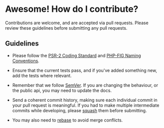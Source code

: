 # Awesome! How do I contribute?
Contributions are welcome, and are accepted via pull requests. Please review these guidelines before submitting any pull requests.

## Guidelines
- Please follow the [PSR-2 Coding Standard]('https://www.php-fig.org/psr/psr-2/') and [PHP-FIG Naming Conventions]('https://www.php-fig.org/bylaws/psr-naming-conventions/').

- Ensure that the current tests pass, and if you've added something new, add the tests where relevant.

- Remember that we follow [SemVer]('https://semver.org/'). If you are changing the behaviour, or the public api, you may need to update the docs.

- Send a coherent commit history, making sure each individual commit in your pull request is meaningful. If you had to make multiple intermediate commits while developing, please [squash]('https://git-scm.com/book/en/v2/Git-Tools-Rewriting-History') them before submitting.

- You may also need to [rebase]('https://git-scm.com/book/en/v2/Git-Branching-Rebasing') to avoid merge conflicts.


